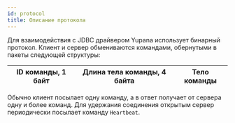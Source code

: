 ```yaml
---
id: protocol
title: Описание протокола
---
```


Для взаимодействия с JDBC драйвером Yupana использует бинарный протокол.  Клиент и сервер обмениваются командами, 
обернутыми в пакеты следующей структуры:


| ID команды, 1 байт | Длина тела команды, 4 байта | Тело команды |
|--------------------|:---------------------------:|--------------|

Обычно клиент посылает одну команду, а в ответ получает от сервера одну и более команд.  Для удержания соединения 
открытым сервер периодически посылает команду `Heartbeat`.
